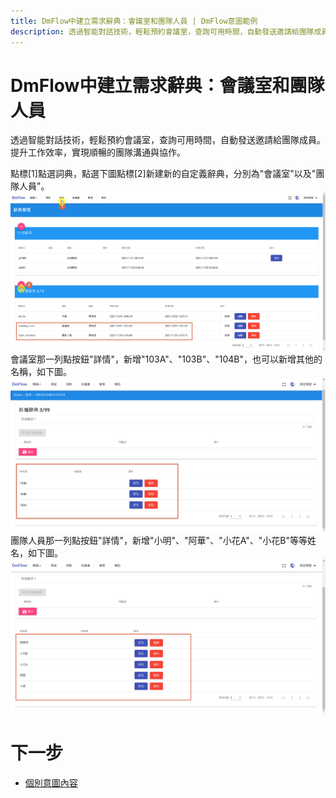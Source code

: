 ```yaml
---
title: DmFlow中建立需求辭典：會議室和團隊人員 | DmFlow意圖範例
description: 透過智能對話技術，輕鬆預約會議室，查詢可用時間，自動發送邀請給團隊成員。提升工作效率，實現順暢的團隊溝通與協作。
---
```


# DmFlow中建立需求辭典：會議室和團隊人員

透過智能對話技術，輕鬆預約會議室，查詢可用時間，自動發送邀請給團隊成員。提升工作效率，實現順暢的團隊溝通與協作。

點標[1]點選詞典，點選下圖點標[2]新建新的自定義辭典，分別為"會議室"以及"團隊人員"。
![DmFlow 意圖範例-建立需求辭典](../../../../../../images/tw/intro-010.png "DmFlow 意圖範例-建立需求辭典")
會議室那一列點按鈕"詳情"，新增"103A"、"103B"、"104B"，也可以新增其他的名稱，如下圖。
![DmFlow 意圖範例-建立需求辭典](../../../../../../images/tw/intro-011.png "DmFlow 意圖範例-建立需求辭典")
團隊人員那一列點按鈕"詳情"，新增"小明"、"阿華"、"小花A"、"小花B"等等姓名，如下圖。
![DmFlow 意圖範例-建立需求辭典](../../../../../../images/tw/intro-012.png "DmFlow 意圖範例-建立需求辭典")

# 下一步
- [個別意圖內容](../../tutorials/intro/distinct-content.html)
